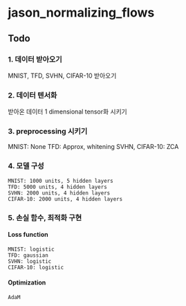 # jason_normalizing_flows

## Todo
### 1. 데이터 받아오기
  MNIST, TFD, SVHN, CIFAR-10 받아오기
### 2. 데이터 텐서화
  받아온 데이터 1 dimensional tensor화 시키기
### 3. preprocessing 시키기
  MNIST: None
  TFD: Approx, whitening
  SVHN, CIFAR-10: ZCA
### 4. 모델 구성
    MNIST: 1000 units, 5 hidden layers
    TFD: 5000 units, 4 hidden layers
    SVHN: 2000 units, 4 hidden layers
    CIFAR-10: 2000 units, 4 hidden layers
### 5. 손실 함수, 최적화 구현
  #### Loss function
    MNIST: logistic
    TFD: gaussian
    SVHN: logistic
    CIFAR-10: logistic
  #### Optimization
    AdaM

